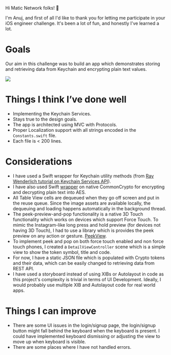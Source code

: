 Hi Matic Network folks! 👋

I'm Anuj, and first of all I'd like to thank you for letting me participate in your iOS engineer challenge. It's been a lot of fun, and honestly I've learned a lot.

# Goals
Our aim in this challenge was to build an app which demonstrates storing and retrieving data from Keychain and encrypting plain text values.

![](https://thumbs.gfycat.com/LightFaithfulIbex-size_restricted.gif)

# Things I think I’ve done well

- Implementing the Keychain Services.
- Stays true to the design goals. 
- The app is architected using MVC with Protocols.
- Proper Localization support with all strings encoded in the `Constants.swift` file.
- Each file is < 200 lines.

# Considerations

- I have used a Swift wrapper for Keychain utility methods (from [Ray Wenderlich tutorial on Keychain Services API](https://www.raywenderlich.com/9240-keychain-services-api-tutorial-for-passwords-in-swift)).
- I have also used Swift [wrapper](https://github.com/backslash-f/aescryptable) on native CommonCrypto for encrypting and decrypting plain text into AES.
- All Table View cells  are dequeued when they go off screen and put in the reuse queue. Since the image assets are available locally, the dequeuing and loading happens automatically in the background thread.
- The peek-preview-and-pop functionality is a native 3D Touch functionality which works on devices which support Force Touch. To mimic the Instagram-like long press and hold preview (for devices not having 3D Touch), I had to use a library which is provides the peek preview on any action or gesture.  [PeekView](https://github.com/itsmeichigo/PeekView).
- To implement peek and pop on both force touch enabled and non force touch phones, I created a `DetailViewController` scene which is a simple view to show the token symbol, title and code.
- For now, I have a static JSON file which is populated with Crypto tokens and their data, which can be easily changed to retrieving data from REST API.
- I have used a storyboard instead of using XIBs or Autolayout in code as this project's complexity is trivial in terms of UI Development. Ideally, I would probably use multiple XIB and Autolayout code for real world apps.

# Things I can improve

- There are some UI issues in the login/signup page, the login/signup button might fall behind the keyboard when the keyboard is present. I could have implemented keyboard dismissing or adjusting the view to move up when keyboard is visible.
- There are some places where I have not handled errors.
